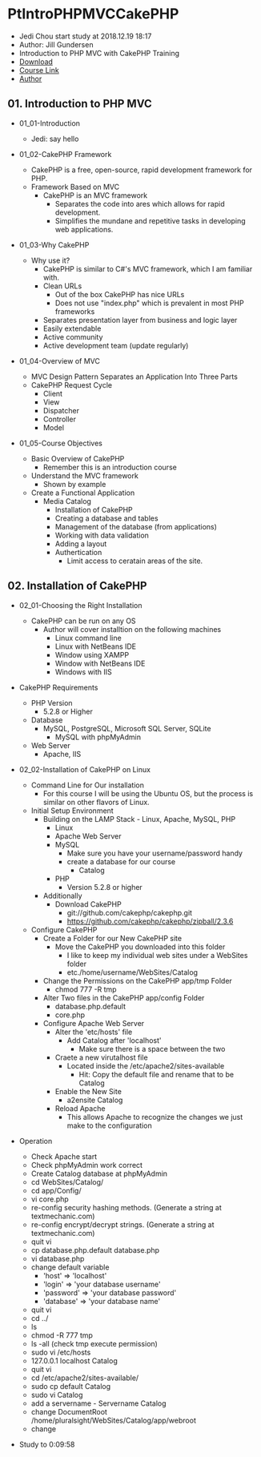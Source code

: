 # PtIntroPHPMVCCakePHP

* Jedi Chou start study at 2018.12.19 18:17
* Author: Jill Gundersen
* Introduction to PHP MVC with CakePHP Training
* [Download](https://www.0daydown.com/01/290688.html)
* [Course Link](https://www.pluralsight.com/courses/introduction-php-mvc-cakephp)
* [Author](https://www.pluralsight.com/authors/jill-gundersen)

## 01. Introduction to PHP MVC

* 01_01-Introduction
  * Jedi: say hello

* 01_02-CakePHP Framework
  * CakePHP is a free, open-source, rapid development framework for PHP.
  * Framework Based on MVC
    * CakePHP is an MVC framework
      * Separates the code into ares which allows for rapid development.
      * Simplifies the mundane and repetitive tasks in developing web applications.

* 01_03-Why CakePHP
  * Why use it?
    * CakePHP is similar to C#'s MVC framework, which I am familiar with.
    * Clean URLs
      * Out of the box CakePHP has nice URLs
      * Does not use "index.php" which is prevalent in most PHP frameworks
    * Separates presentation layer from business and logic layer
    * Easily extendable
    * Active community
    * Active development team (update regularly)

* 01_04-Overview of MVC
  * MVC Design Pattern Separates an Application Into Three Parts
  * CakePHP Request Cycle
    * Client
    * View
    * Dispatcher
    * Controller
    * Model

* 01_05-Course Objectives
  * Basic Overview of CakePHP
    * Remember this is an introduction course
  * Understand the MVC framework
    * Shown by example
  * Create a Functional Application
    * Media Catalog
      * Installation of CakePHP
      * Creating a database and tables
      * Management of the database (from applications)
      * Working with data validation
      * Adding a layout
      * Authertication
        * Limit access to ceratain areas of the site.

## 02. Installation of CakePHP

* 02_01-Choosing the Right Installation
  * CakePHP can be run on any OS
    * Author will cover installtion on the following machines
      * Linux command line
      * Linux with NetBeans IDE
      * Window using XAMPP
      * Window with NetBeans IDE
      * Windows with IIS
* CakePHP Requirements
  * PHP Version
    * 5.2.8 or Higher
  * Database
    * MySQL, PostgreSQL, Microsoft SQL Server, SQLite
      * MySQL with phpMyAdmin
  * Web Server
    * Apache, IIS

* 02_02-Installation of CakePHP on Linux
  * Command Line for Our installation
    * For this course I will be using the Ubuntu OS, but the process is similar on other flavors of Linux.
  * Initial Setup Environment
    * Building on the LAMP Stack - Linux, Apache, MySQL, PHP
      * Linux
      * Apache Web Server
      * MySQL
        * Make sure you have your username/password handy
        * create a database for our course
          * Catalog
      * PHP
        * Version 5.2.8 or higher
    * Additionally
      * Download CakePHP
        * git://github.com/cakephp/cakephp.git
        * https://github.com/cakephp/cakephp/zipball/2.3.6
  * Configure CakePHP
    * Create a Folder for our New CakePHP site
      * Move the CakePHP you downloaded into this folder
        * I like to keep my individual web sites under a WebSites folder
        * etc./home/username/WebSites/Catalog
    * Change the Permissions on the CakePHP app/tmp Folder
      * chmod 777 -R tmp
    * Alter Two files in the CakePHP app/config Folder
      * database.php.default
      * core.php
    * Configure Apache Web Server
      * Alter the 'etc/hosts' file
        * Add Catalog after 'localhost'
          * Make sure there is a space between the two
      * Craete a new virutalhost file
        * Located inside the /etc/apache2/sites-available
          * Hit: Copy the default file and rename that to be Catalog
      * Enable the New Site
        * a2ensite Catalog
      * Reload Apache
        * This allows Apache to recognize the changes we just make to the configuration
* Operation
  * Check Apache start
  * Check phpMyAdmin work correct
  * Create Catalog database at phpMyAdmin
  * cd WebSites/Catalog/
  * cd app/Config/
  * vi core.php
  * re-config security hashing methods. (Generate a string at textmechanic.com)
  * re-config encrypt/decrypt strings. (Generate a string at textmechanic.com)
  * quit vi
  * cp database.php.default database.php
  * vi database.php
  * change default variable
    * 'host' => 'localhost'
    * 'login' => 'your database username'
    * 'password' => 'your database password'
    * 'database' => 'your database name'
  * quit vi
  * cd ../
  * ls
  * chmod -R 777 tmp
  * ls -all (check tmp execute permission)
  * sudo vi /etc/hosts
  * 127.0.0.1  localhost Catalog
  * quit vi
  * cd /etc/apache2/sites-available/
  * sudo cp default Catalog
  * sudo vi Catalog
  * add a servername - Servername Catalog
  * change DocumentRoot /home/pluralsight/WebSites/Catalog/app/webroot
  * change

* Study to 0:09:58
